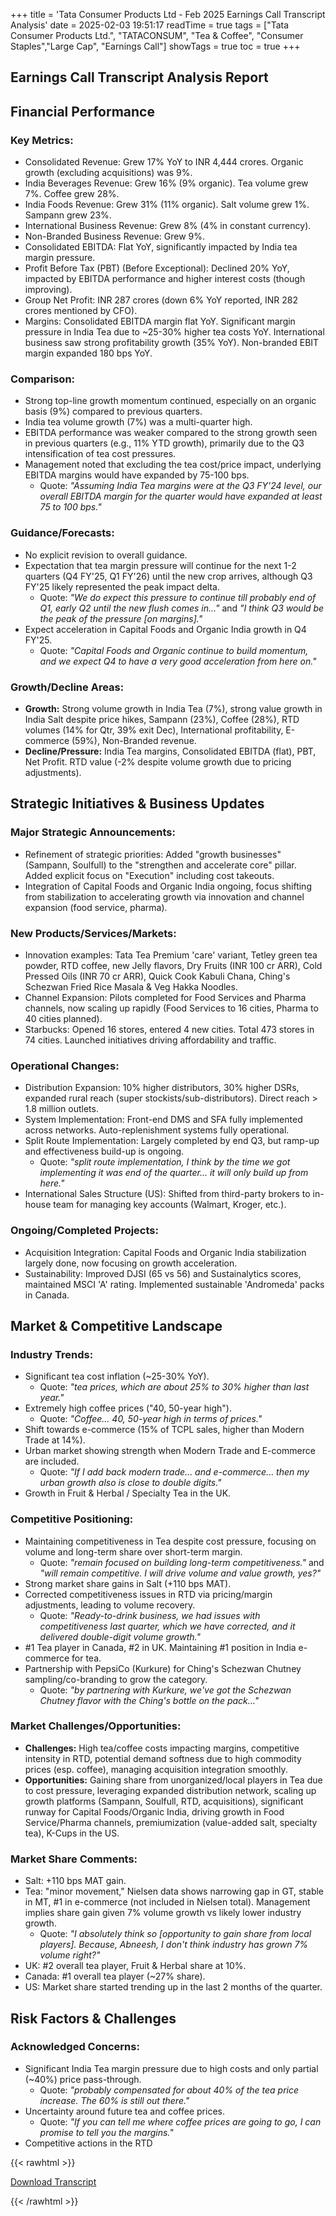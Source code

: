 +++
title = 'Tata Consumer Products Ltd - Feb 2025 Earnings Call Transcript Analysis'
date = 2025-02-03 19:51:17
readTime = true
tags = ["Tata Consumer Products Ltd.", "TATACONSUM", "Tea & Coffee", "Consumer Staples","Large Cap", "Earnings Call"]
showTags = true
toc = true
+++



## Earnings Call Transcript Analysis Report
## Financial Performance

### Key Metrics:

*   Consolidated Revenue: Grew 17% YoY to INR 4,444 crores. Organic growth (excluding acquisitions) was 9%.
*   India Beverages Revenue: Grew 16% (9% organic). Tea volume grew 7%. Coffee grew 28%.
*   India Foods Revenue: Grew 31% (11% organic). Salt volume grew 1%. Sampann grew 23%.
*   International Business Revenue: Grew 8% (4% in constant currency).
*   Non-Branded Business Revenue: Grew 9%.
*   Consolidated EBITDA: Flat YoY, significantly impacted by India tea margin pressure.
*   Profit Before Tax (PBT) (Before Exceptional): Declined 20% YoY, impacted by EBITDA performance and higher interest costs (though improving).
*   Group Net Profit: INR 287 crores (down 6% YoY reported, INR 282 crores mentioned by CFO).
*   Margins: Consolidated EBITDA margin flat YoY. Significant margin pressure in India Tea due to ~25-30% higher tea costs YoY. International business saw strong profitability growth (35% YoY). Non-branded EBIT margin expanded 180 bps YoY.

### Comparison:

*   Strong top-line growth momentum continued, especially on an organic basis (9%) compared to previous quarters.
*   India tea volume growth (7%) was a multi-quarter high.
*   EBITDA performance was weaker compared to the strong growth seen in previous quarters (e.g., 11% YTD growth), primarily due to the Q3 intensification of tea cost pressures.
*   Management noted that excluding the tea cost/price impact, underlying EBITDA margins would have expanded by 75-100 bps.
    *   Quote: *"Assuming India Tea margins were at the Q3 FY'24 level, our overall EBITDA margin for the quarter would have expanded at least 75 to 100 bps."*

### Guidance/Forecasts:

*   No explicit revision to overall guidance.
*   Expectation that tea margin pressure will continue for the next 1-2 quarters (Q4 FY'25, Q1 FY'26) until the new crop arrives, although Q3 FY'25 likely represented the peak impact delta.
    *   Quote: *"We do expect this pressure to continue till probably end of Q1, early Q2 until the new flush comes in..."* and *"I think Q3 would be the peak of the pressure [on margins]."*
*   Expect acceleration in Capital Foods and Organic India growth in Q4 FY'25.
    *   Quote: *"Capital Foods and Organic continue to build momentum, and we expect Q4 to have a very good acceleration from here on."*

### Growth/Decline Areas:

*   **Growth:** Strong volume growth in India Tea (7%), strong value growth in India Salt despite price hikes, Sampann (23%), Coffee (28%), RTD volumes (14% for Qtr, 39% exit Dec), International profitability, E-commerce (59%), Non-Branded revenue.
*   **Decline/Pressure:** India Tea margins, Consolidated EBITDA (flat), PBT, Net Profit. RTD value (-2% despite volume growth due to pricing adjustments).

## Strategic Initiatives & Business Updates

### Major Strategic Announcements:

*   Refinement of strategic priorities: Added "growth businesses" (Sampann, Soulfull) to the "strengthen and accelerate core" pillar. Added explicit focus on "Execution" including cost takeouts.
*   Integration of Capital Foods and Organic India ongoing, focus shifting from stabilization to accelerating growth via innovation and channel expansion (food service, pharma).

### New Products/Services/Markets:

*   Innovation examples: Tata Tea Premium 'care' variant, Tetley green tea powder, RTD coffee, new Jelly flavors, Dry Fruits (INR 100 cr ARR), Cold Pressed Oils (INR 70 cr ARR), Quick Cook Kabuli Chana, Ching's Schezwan Fried Rice Masala & Veg Hakka Noodles.
*   Channel Expansion: Pilots completed for Food Services and Pharma channels, now scaling up rapidly (Food Services to 16 cities, Pharma to 40 cities planned).
*   Starbucks: Opened 16 stores, entered 4 new cities. Total 473 stores in 74 cities. Launched initiatives driving affordability and traffic.

### Operational Changes:

*   Distribution Expansion: 10% higher distributors, 30% higher DSRs, expanded rural reach (super stockists/sub-distributors). Direct reach > 1.8 million outlets.
*   System Implementation: Front-end DMS and SFA fully implemented across networks. Auto-replenishment systems fully operational.
*   Split Route Implementation: Largely completed by end Q3, but ramp-up and effectiveness build-up is ongoing.
    *   Quote: *"split route implementation, I think by the time we got implementing it was end of the quarter... it will only build up from here."*
*   International Sales Structure (US): Shifted from third-party brokers to in-house team for managing key accounts (Walmart, Kroger, etc.).

### Ongoing/Completed Projects:

*   Acquisition Integration: Capital Foods and Organic India stabilization largely done, now focusing on growth acceleration.
*   Sustainability: Improved DJSI (65 vs 56) and Sustainalytics scores, maintained MSCI 'A' rating. Implemented sustainable 'Andromeda' packs in Canada.

## Market & Competitive Landscape

### Industry Trends:

*   Significant tea cost inflation (~25-30% YoY).
    *   Quote: *"tea prices, which are about 25% to 30% higher than last year."*
*   Extremely high coffee prices ("40, 50-year high").
    *   Quote: *"Coffee... 40, 50-year high in terms of prices."*
*   Shift towards e-commerce (15% of TCPL sales, higher than Modern Trade at 14%).
*   Urban market showing strength when Modern Trade and E-commerce are included.
    *   Quote: *"If I add back modern trade... and e-commerce... then my urban growth also is close to double digits."*
*   Growth in Fruit & Herbal / Specialty Tea in the UK.

### Competitive Positioning:

*   Maintaining competitiveness in Tea despite cost pressure, focusing on volume and long-term share over short-term margin.
    *   Quote: *"remain focused on building long-term competitiveness."* and *"will remain competitive. I will drive volume and value growth, yes?"*
*   Strong market share gains in Salt (+110 bps MAT).
*   Corrected competitiveness issues in RTD via pricing/margin adjustments, leading to volume recovery.
    *   Quote: *"Ready-to-drink business, we had issues with competitiveness last quarter, which we have corrected, and it delivered double-digit volume growth."*
*   #1 Tea player in Canada, #2 in UK. Maintaining #1 position in India e-commerce for tea.
*   Partnership with PepsiCo (Kurkure) for Ching's Schezwan Chutney sampling/co-branding to grow the category.
    *   Quote: *"by partnering with Kurkure, we've got the Schezwan Chutney flavor with the Ching's bottle on the pack..."*

### Market Challenges/Opportunities:

*   **Challenges:** High tea/coffee costs impacting margins, competitive intensity in RTD, potential demand softness due to high commodity prices (esp. coffee), managing acquisition integration smoothly.
*   **Opportunities:** Gaining share from unorganized/local players in Tea due to cost pressure, leveraging expanded distribution network, scaling up growth platforms (Sampann, Soulfull, RTD, acquisitions), significant runway for Capital Foods/Organic India, driving growth in Food Service/Pharma channels, premiumization (value-added salt, specialty tea), K-Cups in the US.

### Market Share Comments:

*   Salt: +110 bps MAT gain.
*   Tea: "minor movement," Nielsen data shows narrowing gap in GT, stable in MT, #1 in e-commerce (not included in Nielsen total). Management implies share gain given 7% volume growth vs likely lower industry growth.
    *   Quote: *"I absolutely think so [opportunity to gain share from local players]. Because, Abneesh, I don't think industry has grown 7% volume right?"*
*   UK: #2 overall tea player, Fruit & Herbal share at 10%.
*   Canada: #1 overall tea player (~27% share).
*   US: Market share started trending up in the last 2 months of the quarter.

## Risk Factors & Challenges

### Acknowledged Concerns:

*   Significant India Tea margin pressure due to high costs and only partial (~40%) price pass-through.
    *   Quote: *"probably compensated for about 40% of the tea price increase. The 60% is still out there."*
*   Uncertainty around future tea and coffee prices.
    *   Quote: *"If you can tell me where coffee prices are going to go, I can promise to tell you the margins."*
*   Competitive actions in the RTD



{{< rawhtml >}}

<div class="button-container">    
    <a href="https://www.bseindia.com/stockinfo/AnnPdfOpen.aspx?Pname=be5e9780-4751-4189-8589-2ab4edc32e77.pdf" target="_blank" class="report-button">
      <i class="fas fa-file-pdf"></i> Download Transcript
    </a>
</div>
    
{{< /rawhtml >}}
